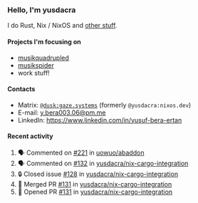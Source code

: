 ### Hello, I'm yusdacra

I do Rust, Nix / NixOS and [other stuff](https://gaze.systems/).

#### Projects I'm focusing on

- [musikquadrupled](https://github.com/yusdacra/musikquadrupled)
- [musikspider](https://github.com/yusdacra/musikspider)
- work stuff!

#### Contacts

- Matrix: [`@dusk:gaze.systems`](https://matrix.to/#/@dusk:gaze.systems) (formerly `@yusdacra:nixos.dev`)
- E-mail: y.bera003.06@pm.me
- LinkedIn: https://www.linkedin.com/in/yusuf-bera-ertan

#### Recent activity

<!--START_SECTION:activity-->
1. 🗣 Commented on [#221](https://github.com/uowuo/abaddon/issues/221#issuecomment-1727222412) in [uowuo/abaddon](https://github.com/uowuo/abaddon)
2. 🗣 Commented on [#132](https://github.com/yusdacra/nix-cargo-integration/issues/132#issuecomment-1726527555) in [yusdacra/nix-cargo-integration](https://github.com/yusdacra/nix-cargo-integration)
3. 🔒 Closed issue [#128](https://github.com/yusdacra/nix-cargo-integration/issues/128) in [yusdacra/nix-cargo-integration](https://github.com/yusdacra/nix-cargo-integration)
4. 🎉 Merged PR [#131](https://github.com/yusdacra/nix-cargo-integration/pull/131) in [yusdacra/nix-cargo-integration](https://github.com/yusdacra/nix-cargo-integration)
5. 💪 Opened PR [#131](https://github.com/yusdacra/nix-cargo-integration/pull/131) in [yusdacra/nix-cargo-integration](https://github.com/yusdacra/nix-cargo-integration)
<!--END_SECTION:activity-->

